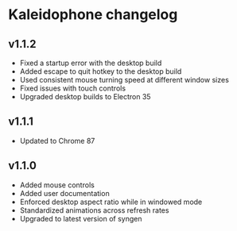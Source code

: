 # Kaleidophone changelog

## v1.1.2
- Fixed a startup error with the desktop build
- Added escape to quit hotkey to the desktop build
- Used consistent mouse turning speed at different window sizes
- Fixed issues with touch controls
- Upgraded desktop builds to Electron 35

## v1.1.1
- Updated to Chrome 87

## v1.1.0
- Added mouse controls
- Added user documentation
- Enforced desktop aspect ratio while in windowed mode
- Standardized animations across refresh rates
- Upgraded to latest version of syngen
